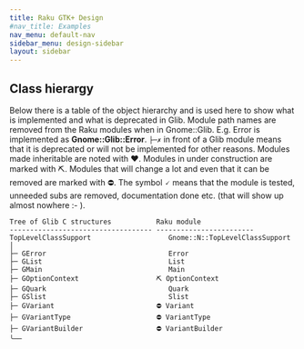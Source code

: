 ```yaml
---
title: Raku GTK+ Design
#nav_title: Examples
nav_menu: default-nav
sidebar_menu: design-sidebar
layout: sidebar
---
```


## Class hierargy

Below there is a table of the object hierarchy and is used here to show what is implemented and what is deprecated in Glib. Module path names are removed from the Raku modules when in Gnome::Glib. E.g. Error is implemented as **Gnome::Glib::Error**. `├─✗` in front of a Glib module means that it is deprecated or will not be implemented for other reasons. Modules made inheritable are noted with ♥. Modules in under construction are marked with ⛏. Modules that will change a lot and even that it can be removed are marked with ⛔. The symbol 🗸 means that the module is tested, unneeded subs are removed, documentation done etc. (that will show up almost nowhere :- ).

```
Tree of Glib C structures           Raku module
----------------------------------- ------------------------
TopLevelClassSupport                   Gnome::N::TopLevelClassSupport
│
├─ GError                              Error
├─ GList                               List
├─ GMain                               Main
├─ GOptionContext                   ⛏ OptionContext
├─ GQuark                              Quark
├─ GSlist                              Slist
├─ GVariant                         ⛔ Variant
├─ GVariantType                     ⛔ VariantType
├─ GVariantBuilder                  ⛔ VariantBuilder
╰──
```
